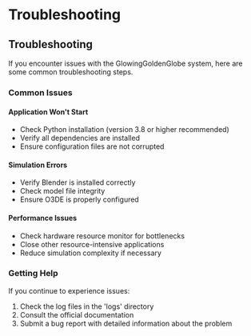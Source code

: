 # Troubleshooting


## Troubleshooting

If you encounter issues with the GlowingGoldenGlobe system, here are some common troubleshooting steps.

### Common Issues

#### Application Won't Start
- Check Python installation (version 3.8 or higher recommended)
- Verify all dependencies are installed
- Ensure configuration files are not corrupted

#### Simulation Errors
- Verify Blender is installed correctly
- Check model file integrity
- Ensure O3DE is properly configured

#### Performance Issues
- Check hardware resource monitor for bottlenecks
- Close other resource-intensive applications
- Reduce simulation complexity if necessary

### Getting Help

If you continue to experience issues:

1. Check the log files in the 'logs' directory
2. Consult the official documentation
3. Submit a bug report with detailed information about the problem
